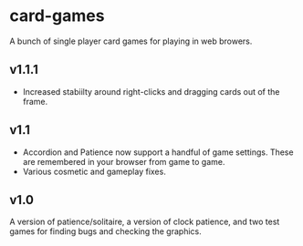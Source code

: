 # card-games
A bunch of single player card games for playing in web browers.

## v1.1.1
* Increased stabiilty around right-clicks and dragging cards out of the frame.

## v1.1
* Accordion and Patience now support a handful of game settings. These are remembered in your browser from game to game.
* Various cosmetic and gameplay fixes.

## v1.0
A version of patience/solitaire, a version of clock patience, and two test games for finding bugs and checking the graphics.

